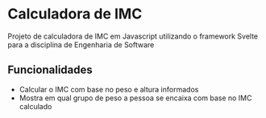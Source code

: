 # Calculadora de IMC

Projeto de calculadora de IMC em Javascript utilizando o framework Svelte para a disciplina de Engenharia de Software

## Funcionalidades

* Calcular o IMC com base no peso e altura informados
* Mostra em qual grupo de peso a pessoa se encaixa com base no IMC calculado
